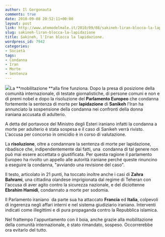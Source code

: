 ```yaml
---
author: Il Gorgonauta
comments: true
date: 2010-09-08 20:52:11+00:00
layout: post
link: http://www.atomodelmale.it/2010/09/08/sakineh-liran-blocca-la-lapidazione/
slug: sakineh-liran-blocca-la-lapidazione
title: Sakineh, l'Iran blocca la lapidazione.
wordpress_id: 7942
categories:
- Società
tags:
- Condanna
- Iran
- Morte
- Sentenza
---
```


[![](http://www.atomodelmale.it/wp-content/uploads/2010/09/sakineh-244x300.jpg)](http://www.atomodelmale.it/wp-content/uploads/2010/09/sakineh.jpg)La **mobilitazione **alla fine funziona. Dopo la presa di posizione della comunità internazionale, di testate giornalistiche, di persone comuni e non e di premi nobel e dopo la risoluzione del **Parlamento Europeo** che condanna fortemente la sentenza di morte per **lapidazione** di **Sanikeh** l'Iran ha annunciato la sospensione della condanna nei confronti della donna iraniana accusata di adulterio.

A detta del portavoce del Ministro degli Esteri iraniano infatti la condanna a morte per adulterio è stata sospesa e il caso di Sanikeh verrà rivisto. L'accusa per concorso in omicidio è in corso di valutazione.

La **risoluzione**, oltre a condannare la sentenza di morte per lapidazione, ribadisce che, indipendentemente dai fatti, una  condanna di tal genere non può mai essere accettata o giustificata. Per questa ragione il parlamento Europeo ha rivolto un  appello alle autorità iraniane perché queste rinuncino a eseguire la condanna,  "avviando una revisione del caso".

Il testo, articolato in 21 punti, ha toccato inoltre anche i casi di **Zahra Bahrami**,  una cittadina olandese imprigionata dal regime di Teheran con l'accusa di aver agito contro la sicurezza nazionale, e del diciottenne  **Ebrahim Hamidi**, condannato a morte per sodomia.<!-- more -->



Il Parlamento iraniano  da parte sua ha attaccato **Francia** ed **Italia**, colpevoli di ingerenza negli affari interni e nel sistema giudiziario iraniano. Interventi indicati come illegittimi e di pura propaganda contro la Repubblica islamica.

Nel frattempo l'appuntamento con il boia, anche grazie alla mobilitazione della comunità internazionale, è stato rimandato, sospeso. Occorrerebbe ora evitarlo del tutto.
